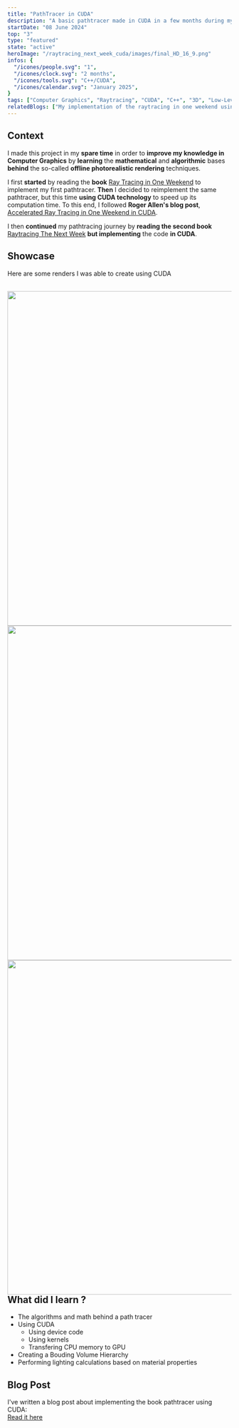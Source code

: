 ```yaml
---
title: "PathTracer in CUDA"
description: "A basic pathtracer made in CUDA in a few months during my free time."
startDate: "08 June 2024"
top: "3"
type: "featured"
state: "active"
heroImage: "/raytracing_next_week_cuda/images/final_HD_16_9.png"
infos: {
  "/icones/people.svg": "1",
  "/icones/clock.svg": "2 months",
  "/icones/tools.svg": "C++/CUDA",
  "/icones/calendar.svg": "January 2025",
}
tags: ["Computer Graphics", "Raytracing", "CUDA", "C++", "3D", "Low-Level Programming", "Personal project"]
relatedBlogs: ["My implementation of the raytracing in one weekend using CUDA."]
---
```


## Context
I made this project in my **spare time** in order to **improve my knowledge in Computer Graphics** by **learning** the **mathematical** and **algorithmic** bases **behind** the so-called **offline photorealistic rendering** techniques.

I first **started** by reading the **book** [Ray Tracing in One Weekend](https://raytracing.github.io/books/RayTracingInOneWeekend.html) to implement my first pathtracer. **Then** I decided to reimplement the same pathtracer, but this time **using CUDA technology** to speed up its computation time. To this end, I followed **Roger Allen's blog post**, [Accelerated Ray Tracing in One Weekend in CUDA](https://developer.nvidia.com/blog/accelerated-ray-tracing-cuda/).

I then **continued** my pathtracing journey by **reading the second book**  [Raytracing The Next Week](https://raytracing.github.io/books/RayTracingTheNextWeek.html) **but implementing** the code **in CUDA**.

## Showcase

Here are some renders I was able to create using CUDA
<div style="text-align:center">
  <img src="/raytracing_one_weekend_cuda/images/final_16min.png" alt="" />
    <img src="/raytracing_next_week_cuda/images/final_HD.png" alt="" />
  <img src="/raytracing_one_weekend_cuda/images/first_metal.png" alt="" width=750/>
  <img src="/raytracing_one_weekend_cuda/images/light.png" alt="" width=750/>
  <img src="/raytracing_one_weekend_cuda/images/cornel_box.png" alt="" width = 750/>
  <p style="margin-top: -30px"><em></em></p>
</div>

## What did I learn ?
- The algorithms and math behind a path tracer
- Using CUDA
  - Using device code
  - Using kernels
  - Transfering CPU memory to GPU
- Creating a Bouding Volume Hierarchy
- Performing lighting calculations based on material properties

## Blog Post
I've written a blog post about implementing the book pathtracer using CUDA:  
[Read it here](/blog/my-implementation-of-the-raytracing-in-one-weekend-using-cuda/)